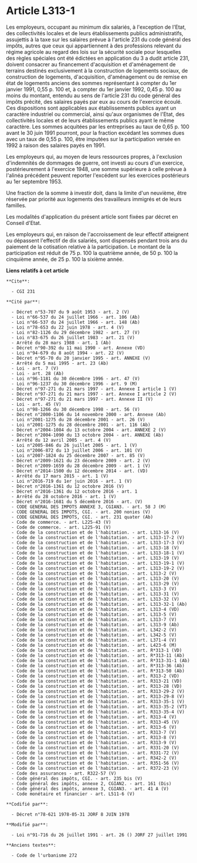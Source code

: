 # Article L313-1

Les employeurs, occupant au minimum dix salariés, à l'exception de l'Etat, des collectivités locales et de leurs
établissements publics administratifs, assujettis à la taxe sur les salaires prévue à l'article 231 du code général des
impôts, autres que ceux qui appartiennent à des professions relevant du régime agricole au regard des lois sur la sécurité
sociale pour lesquelles des règles spéciales ont été édictées en application du 3 a dudit article 231, doivent consacrer au
financement d'acquisition et d'aménagement de terrains destinés exclusivement à la construction de logements sociaux, de
construction de logements, d'acquisition, d'aménagement ou de remise en état de logements anciens des sommes représentant à
compter du 1er janvier 1991, 0,55 p. 100 et, à compter du 1er janvier 1992, 0,45 p. 100 au moins du montant, entendu au sens
de l'article 231 du code général des impôts précité, des salaires payés par eux au cours de l'exercice écoulé. Ces
dispositions sont applicables aux établissements publics ayant un caractère industriel ou commercial, ainsi qu'aux organismes
de l'Etat, des collectivités locales et de leurs établissements publics ayant le même caractère. Les sommes acquitées par les
entreprises au taux de 0,65 p. 100 avant le 30 juin 1991 pourront, pour la fraction excédant les sommes dues avec un taux de
0,55 p. 100, être imputées sur la participation versée en 1992 à raison des salaires payés en 1991.

Les employeurs qui, au moyen de leurs ressources propres, à l'exclusion d'indemnités de dommages de guerre, ont investi au
cours d'un exercice, postérieurement à l'exercice 1948, une somme supérieure à celle prévue à l'alinéa précédent peuvent
reporter l'excédent sur les exercices postérieurs au 1er septembre 1953.

Une fraction de la somme à investir doit, dans la limite d'un neuvième, être réservée par priorité aux logements des
travailleurs immigrés et de leurs familles.

Les modalités d'application du présent article sont fixées par décret en Conseil d'Etat.

Les employeurs qui, en raison de l'accroissement de leur effectif atteignent ou dépassent l'effectif de dix salariés, sont
dispensés pendant trois ans du paiement de la cotisation relative à la participation. Le montant de la participation est
réduit de 75 p. 100 la quatrième année, de 50 p. 100 la cinquième année, de 25 p. 100 la sixième année.

**Liens relatifs à cet article**

	**Cite**:

	  - CGI 231

	**Cité par**:

	  - Décret n°53-707 du 9 août 1953 - art. 2 (V)
	  - Loi n°66-537 du 24 juillet 1966 - art. 106 (Ab)
	  - Loi n°66-537 du 24 juillet 1966 - art. 148 (Ab)
	  - Loi n°78-653 du 22 juin 1978 - art. 4 (V)
	  - Loi n°82-1126 du 29 décembre 1982 - art. 27 (V)
	  - Loi n°83-675 du 26 juillet 1983 - art. 21 (V)
	  - Arrêté du 28 mars 1988 - art. 1 (Ab)
	  - Décret n°90-392 du 11 mai 1990 - art. Annexe (VD)
	  - Loi n°94-679 du 8 août 1994 - art. 22 (V)
	  - Décret n°95-70 du 20 janvier 1995 - art. ANNEXE (V)
	  - Arrêté du 5 mai 1995 - art. 23 (Ab)
	  - Loi - art. 7 (V)
	  - Loi - art. 28 (Ab)
	  - Loi n°96-1181 du 30 décembre 1996 - art. 47 (V)
	  - Loi n°96-1237 du 30 décembre 1996 - art. 9 (M)
	  - Décret n°97-271 du 21 mars 1997 - art. Annexe I article 1 (V)
	  - Décret n°97-271 du 21 mars 1997 - art. Annexe I article 2 (V)
	  - Décret n°97-271 du 21 mars 1997 - art. Annexe II (V)
	  - Loi - art. 45 (V)
	  - Loi n°98-1266 du 30 décembre 1998 - art. 56 (V)
	  - Décret n°2000-1106 du 14 novembre 2000 - art. Annexe (Ab)
	  - Loi n°2001-1275 du 28 décembre 2001 - art. 26 (V)
	  - Loi n°2001-1275 du 28 décembre 2001 - art. 116 (Ab)
	  - Décret n°2004-1084 du 13 octobre 2004 - art. ANNEXE 2 (V)
	  - Décret n°2004-1090 du 13 octobre 2004 - art. ANNEXE (Ab)
	  - Arrêté du 12 avril 2005 - art. 4 (V)
	  - Loi n°2005-846 du 26 juillet 2005 - art. 1 (V)
	  - Loi n°2006-872 du 13 juillet 2006 - art. 101 (V)
	  - Loi n°2007-1824 du 25 décembre 2007 - art. 85 (V)
	  - Décret n°2009-1621 du 23 décembre 2009 - art. 2 (V)
	  - Décret n°2009-1659 du 28 décembre 2009 - art. 1 (V)
	  - Décret n°2014-1500 du 12 décembre 2014 - art. (VD)
	  - Arrêté du 17 mars 2015 - art. 1 (V)
	  - Loi n°2016-719 du 1er juin 2016 - art. 1 (V)
	  - Décret n°2016-1361 du 12 octobre 2016 (V)
	  - Décret n°2016-1361 du 12 octobre 2016 - art. 1
	  - Arrêté du 28 octobre 2016 - art. 1 (V)
	  - Décret n°2016-1681 du 5 décembre 2016 - art. (V)
	  - CODE GENERAL DES IMPOTS ANNEXE 3, CGIAN3. - art. 58 J (M)
	  - CODE GENERAL DES IMPOTS, CGI. - art. 200 nonies (V)
	  - CODE GENERAL DES IMPOTS, CGI. - art. 231 quater (Ab)
	  - Code de commerce. - art. L225-43 (V)
	  - Code de commerce. - art. L225-91 (V)
	  - Code de la construction et de l'habitation. - art. L313-16 (V)
	  - Code de la construction et de l'habitation. - art. L313-17-2 (V)
	  - Code de la construction et de l'habitation. - art. L313-17-3 (V)
	  - Code de la construction et de l'habitation. - art. L313-18 (V)
	  - Code de la construction et de l'habitation. - art. L313-18-1 (V)
	  - Code de la construction et de l'habitation. - art. L313-19 (V)
	  - Code de la construction et de l'habitation. - art. L313-19-1 (V)
	  - Code de la construction et de l'habitation. - art. L313-19-2 (V)
	  - Code de la construction et de l'habitation. - art. L313-2 (V)
	  - Code de la construction et de l'habitation. - art. L313-20 (V)
	  - Code de la construction et de l'habitation. - art. L313-29 (V)
	  - Code de la construction et de l'habitation. - art. L313-3 (V)
	  - Code de la construction et de l'habitation. - art. L313-31 (V)
	  - Code de la construction et de l'habitation. - art. L313-32 (V)
	  - Code de la construction et de l'habitation. - art. L313-32-1 (Ab)
	  - Code de la construction et de l'habitation. - art. L313-4 (VD)
	  - Code de la construction et de l'habitation. - art. L313-5 (V)
	  - Code de la construction et de l'habitation. - art. L313-7 (V)
	  - Code de la construction et de l'habitation. - art. L313-9 (Ab)
	  - Code de la construction et de l'habitation. - art. L342-2 (V)
	  - Code de la construction et de l'habitation. - art. L342-5 (V)
	  - Code de la construction et de l'habitation. - art. L371-4 (V)
	  - Code de la construction et de l'habitation. - art. L423-6 (M)
	  - Code de la construction et de l'habitation. - art. R*313-1 (VD)
	  - Code de la construction et de l'habitation. - art. R*313-11 (Ab)
	  - Code de la construction et de l'habitation. - art. R*313-31-1 (Ab)
	  - Code de la construction et de l'habitation. - art. R*313-36 (Ab)
	  - Code de la construction et de l'habitation. - art. R*313-50 (Ab)
	  - Code de la construction et de l'habitation. - art. R313-2 (VD)
	  - Code de la construction et de l'habitation. - art. R313-21 (VD)
	  - Code de la construction et de l'habitation. - art. R313-28 (VD)
	  - Code de la construction et de l'habitation. - art. R313-29-2 (V)
	  - Code de la construction et de l'habitation. - art. R313-29-8 (V)
	  - Code de la construction et de l'habitation. - art. R313-35-1 (V)
	  - Code de la construction et de l'habitation. - art. R313-35-2 (VT)
	  - Code de la construction et de l'habitation. - art. R313-35-4 (V)
	  - Code de la construction et de l'habitation. - art. R313-4 (V)
	  - Code de la construction et de l'habitation. - art. R313-45 (V)
	  - Code de la construction et de l'habitation. - art. R313-6 (V)
	  - Code de la construction et de l'habitation. - art. R313-7 (V)
	  - Code de la construction et de l'habitation. - art. R313-8 (V)
	  - Code de la construction et de l'habitation. - art. R313-9 (V)
	  - Code de la construction et de l'habitation. - art. R331-20 (V)
	  - Code de la construction et de l'habitation. - art. R331-72 (V)
	  - Code de la construction et de l'habitation. - art. R342-2 (V)
	  - Code de la construction et de l'habitation. - art. R351-56 (V)
	  - Code de la construction et de l'habitation. - art. R372-23 (V)
	  - Code des assurances - art. R322-57 (V)
	  - Code général des impôts, CGI. - art. 235 bis (V)
	  - Code général des impôts, annexe 2, CGIAN2. - art. 161 (Dis)
	  - Code général des impôts, annexe 3, CGIAN3. - art. 41 A (V)
	  - Code monétaire et financier - art. L511-6 (V)

	**Codifié par**:

	  - Décret n°78-621 1978-05-31 JORF 8 JUIN 1978

	**Modifié par**:

	  - Loi n°91-716 du 26 juillet 1991 - art. 26 () JORF 27 juillet 1991

	**Anciens textes**:

	  - Code de l'urbanisme 272
